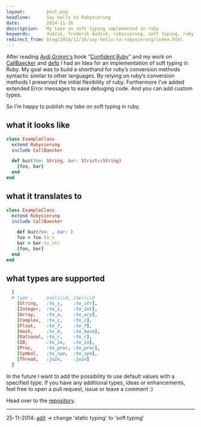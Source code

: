 ```yaml
---
layout:        post.pug
headline:      Say hello to Rubysierung
date:          2014-11-16
description:   My take on soft typing implemented in ruby
keywords:      dudzik, frederik dudzik, rubysierung, soft typing, ruby soft typing, ruby conversion methods, conversion methods
redirect_from: blog/2014/11/16/say-hello-to-rubysierung/index.html
---
```


After reading [Avdi Grimm's](http://devblog.avdi.org/) book “[Confident Ruby](https://web.archive.org/web/20180201201752/http://www.confidentruby.com/)” and my work on [CallBaecker](https://github.com/doodzik/CallBaecker) and [defp](https://github.com/doodzik/defp) I had an Idea for an implementation of soft typing in Ruby.
My goal was to build a shorthand for ruby’s conversion methods syntactic similar to other languages.
By relying on ruby’s conversion methods I preserved the initial flexibility of ruby. Furthermore I’ve added extended Error messages to ease debuging code. And you can add custom types.

So I’m happy to publish my take on soft typing in ruby.

## what it looks like
```ruby
class ExampleClass
  extend Rubysierung
  include CallBaecker

  def buz(foo: String, bar: Strict::String)
    [foo, bar]
  end
end
```
## what it translates to
```ruby
class ExampleClass
  extend Rubysierung
  include CallBaecker

    def buz(foo: , bar: )
    foo = foo.to_s
    bar = bar.to_str
    [foo, bar]
  end
end
```
## what types are supported
```ruby
  [
  # Type ,     explicid, implicid
    [String,   :to_s,    :to_str],
    [Integer,  :to_i,    :to_int],
    [Array,    :to_a,    :to_ary],
    [Complex,  :to_c,    :to_c],
    [Float,    :to_f,    :to_f],
    [Hash,     :to_h,    :to_hash],
    [Rational, :to_r,    :to_r],
    [IO,       :to_io,   :to_io],
    [Proc,     :to_proc, :to_proc],
    [Symbol,   :to_sym,  :to_sym],
    [Thread,   :join,    :join]
  ]
```


In the future I want to add the possibility to use default values with a specified type.
If you have any additional types, ideas or enhancements, feel free to open a pull request, issue or leave a comment :)

Head over to the [repository](https://github.com/doodzik/rubysierung).

------

25-11-2014: [adit](http://adit.io/) -> change 'static typing' to 'soft typing'
